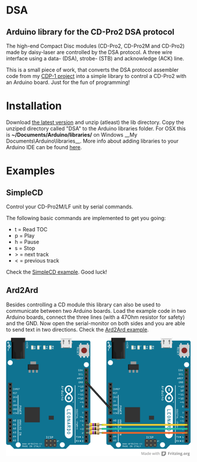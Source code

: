 DSA
===

Arduino library for the CD-Pro2 DSA protocol
--------------------------------------------

The high-end Compact Disc modules (CD-Pro2, CD-Pro2M and CD-Pro2) made by daisy-laser are controlled by the DSA protocol.
A three wire interface using a data- (DSA), strobe- (STB) and acknowledge (ACK) line.

This is a small piece of work, that converts the DSA protocol assembler code from my [CDP-1 project](http://www.bergrans.com/cd-pro/index.php) into a simple library to control a CD-Pro2 with an Arduino board. Just for the fun of programming!

Installation
============
Download [the latest version](https://github.com/bergrans/DSA/archive/master.zip) and unzip (atleast) the lib directory. Copy the unziped directory called "DSA" to the Arduino libraries folder. For OSX this is __~/Documents/Arduino/libraries/__ on Windows __My Documents\Arduino\libraries\__. More info about adding libraries to your Arduino IDE can be found [here](http://www.arduino.cc/en/Hacking/Libraries).

Examples
========
SimpleCD
--------
Control your CD-Pro2M/LF unit by serial commands.

The following basic commands are implemented to get you going:
- t = Read TOC
- p = Play
- h = Pause
- s = Stop
- \> = next track
- \< = previous track

Check the [SimpleCD example](https://github.com/bergrans/DSA/blob/master/lib/DSA/examples/SimpleCD/SimpleCD.ino). Good luck!

Ard2Ard
-------
Besides controlling a CD module this library can also be used to communicate between two Arduino boards. Load the example code in two Arduino boards, connect the three lines (with a 47Ohm resistor for safety) and the GND. Now open the serial-monitor on both sides and you are able to send text in two directions. Check the [Ard2Ard example](https://github.com/bergrans/DSA/blob/master/lib/DSA/examples/Ard2Ard/Ard2Ard.ino).

![Ard2Ard](images/Ard2Ard_bb.png "Arduino to Arduino using the DSA protocol")
